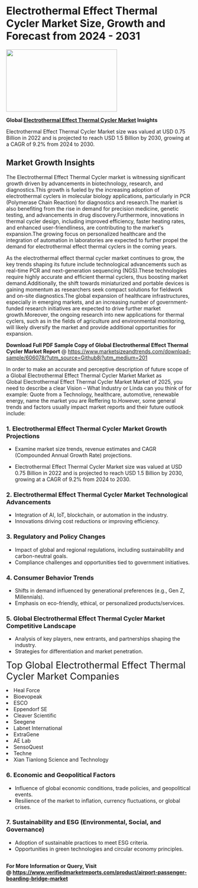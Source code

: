 <H1>Electrothermal Effect Thermal Cycler Market Size, Growth and Forecast from 2024 - 2031</H1><img class="aligncenter size-medium wp-image-584254" src="https://thirdeyenews.in/wp-content/uploads/2024/09/Global-Market-Research-300x168.jpeg" alt="" width="300" height="168" /><p><strong>Global&nbsp;<a href="https://www.marketsizeandtrends.com/download-sample/606078/?utm_source=Github8j?utm_medium=201">Electrothermal Effect Thermal Cycler Market</a> Insights</strong></p><p>Electrothermal Effect Thermal Cycler Market size was valued at USD 0.75 Billion in 2022 and is projected to reach USD 1.5 Billion by 2030, growing at a CAGR of 9.2% from 2024 to 2030.</p><p><h2>Market Growth Insights</h2> <p>The Electrothermal Effect Thermal Cycler market is witnessing significant growth driven by advancements in biotechnology, research, and diagnostics.This growth is fueled by the increasing adoption of electrothermal cyclers in molecular biology applications, particularly in PCR (Polymerase Chain Reaction) for diagnostics and research.The market is also benefiting from the rise in demand for precision medicine, genetic testing, and advancements in drug discovery.Furthermore, innovations in thermal cycler design, including improved efficiency, faster heating rates, and enhanced user-friendliness, are contributing to the market's expansion.The growing focus on personalized healthcare and the integration of automation in laboratories are expected to further propel the demand for electrothermal effect thermal cyclers in the coming years.</p> <p>As the electrothermal effect thermal cycler market continues to grow, the key trends shaping its future include technological advancements such as real-time PCR and next-generation sequencing (NGS).These technologies require highly accurate and efficient thermal cyclers, thus boosting market demand.Additionally, the shift towards miniaturized and portable devices is gaining momentum as researchers seek compact solutions for fieldwork and on-site diagnostics.The global expansion of healthcare infrastructures, especially in emerging markets, and an increasing number of government-funded research initiatives are expected to drive further market growth.Moreover, the ongoing research into new applications for thermal cyclers, such as in the fields of agriculture and environmental monitoring, will likely diversify the market and provide additional opportunities for expansion.</p> <p><span class=""><strong>Download Full PDF Sample Copy of Global Electrothermal Effect Thermal Cycler Market Report</strong> @ <a href="https://www.marketsizeandtrends.com/download-sample/606078/?utm_source=Github8j?utm_medium=201" target="_blank">https://www.marketsizeandtrends.com/download-sample/606078/?utm_source=Github8j?utm_medium=201</a></span></p><p>In order to make an accurate and perceptive description of future scope of a Global&nbsp;Electrothermal Effect Thermal Cycler Market Market as Global&nbsp;Electrothermal Effect Thermal Cycler Market Market of 2025, you need to describe a clear Vision &ndash; What Industry or Linda can you think of for example: Quote from a Technology, healthcare, automotive, renewable energy, name the market you are Reffering to.However, some general trends and factors usually impact market reports and their future outlook include:</p><h3>1.&nbsp;<strong>Electrothermal Effect Thermal Cycler Market Growth Projections</strong></h3><ul><li>Examine market size trends, revenue estimates and CAGR (Compounded Annual Growth Rate) projections.</li><li><p>Electrothermal Effect Thermal Cycler Market size was valued at USD 0.75 Billion in 2022 and is projected to reach USD 1.5 Billion by 2030, growing at a CAGR of 9.2% from 2024 to 2030.</p></li></ul><h3>2.&nbsp;<strong>Electrothermal Effect Thermal Cycler Market Technological Advancements</strong></h3><ul><li>Integration of AI, IoT, blockchain, or automation in the industry.</li><li>Innovations driving cost reductions or improving efficiency.</li></ul><h3>3.&nbsp;<strong>Regulatory and Policy Changes</strong></h3><ul><li>Impact of global and regional regulations, including sustainability and carbon-neutral goals.</li><li>Compliance challenges and opportunities tied to government initiatives.</li></ul><h3>4.&nbsp;<strong>Consumer Behavior Trends</strong></h3><ul><li>Shifts in demand influenced by generational preferences (e.g., Gen Z, Millennials).</li><li>Emphasis on eco-friendly, ethical, or personalized products/services.</li></ul><h3>5.&nbsp;<strong>Global Electrothermal Effect Thermal Cycler Market Competitive Landscape</strong></h3><ul><li>Analysis of key players, new entrants, and partnerships shaping the industry.</li><li>Strategies for differentiation and market penetration.</li></ul><p data-pm-slice="1 1 []"><span style="color: inherit; font-family: inherit; font-size: 25px;">Top Global Electrothermal Effect Thermal Cycler Market Companies</span></p><div class="" data-test-id=""><p><li>Heal Force</li><li> Bioevopeak</li><li> ESCO</li><li> Eppendorf SE</li><li> Cleaver Scientific</li><li> Seegene</li><li> Labnet International</li><li> ExtraGene</li><li> AE Lab</li><li> SensoQuest</li><li> Techne</li><li> Xian Tianlong Science and Technology</li></p></div><h3>6.&nbsp;<strong>Economic and Geopolitical Factors</strong></h3><ul><li>Influence of global economic conditions, trade policies, and geopolitical events.</li><li>Resilience of the market to inflation, currency fluctuations, or global crises.</li></ul><h3>7.&nbsp;<strong>Sustainability and ESG (Environmental, Social, and Governance)</strong></h3><ul><li>Adoption of sustainable practices to meet ESG criteria.</li><li>Opportunities in green technologies and circular economy principles.</li></ul><h2><strong style="font-size: 14px;">For More Information or Query, Visit @&nbsp;</strong><a style="background-color: #ffffff; font-size: 14px;" href="https://www.marketsizeandtrends.com/report/electrothermal-effect-thermal-cycler-market/" target="_blank">https://www.verifiedmarketreports.com/product/airport-passenger-boarding-bridge-market</a></h2>